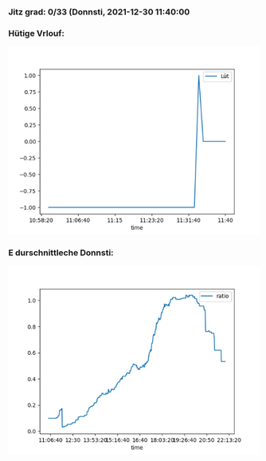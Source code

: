 ### Jitz grad: 0/33 (Donnsti, 2021-12-30 11:40:00

### Hütige Vrlouf:
![Graph](Today.png)

### E durschnittleche Donnsti:
![Graph](Donnsti.png)
